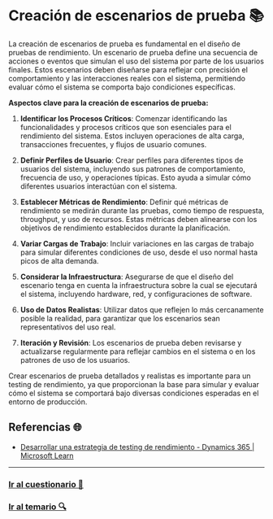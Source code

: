 # Creación de escenarios de prueba 📚

La creación de escenarios de prueba es fundamental en el diseño de pruebas de rendimiento. Un escenario de prueba define una secuencia de acciones o eventos que simulan el uso del sistema por parte de los usuarios finales. Estos escenarios deben diseñarse para reflejar con precisión el comportamiento y las interacciones reales con el sistema, permitiendo evaluar cómo el sistema se comporta bajo condiciones específicas.

**Aspectos clave para la creación de escenarios de prueba:**

1. **Identificar los Procesos Críticos**: Comenzar identificando las funcionalidades y procesos críticos que son esenciales para el rendimiento del sistema. Estos incluyen operaciones de alta carga, transacciones frecuentes, y flujos de usuario comunes.

2. **Definir Perfiles de Usuario**: Crear perfiles para diferentes tipos de usuarios del sistema, incluyendo sus patrones de comportamiento, frecuencia de uso, y operaciones típicas. Esto ayuda a simular cómo diferentes usuarios interactúan con el sistema.

3. **Establecer Métricas de Rendimiento**: Definir qué métricas de rendimiento se medirán durante las pruebas, como tiempo de respuesta, throughput, y uso de recursos. Estas métricas deben alinearse con los objetivos de rendimiento establecidos durante la planificación.

4. **Variar Cargas de Trabajo**: Incluir variaciones en las cargas de trabajo para simular diferentes condiciones de uso, desde el uso normal hasta picos de alta demanda.

5. **Considerar la Infraestructura**: Asegurarse de que el diseño del escenario tenga en cuenta la infraestructura sobre la cual se ejecutará el sistema, incluyendo hardware, red, y configuraciones de software.

6. **Uso de Datos Realistas**: Utilizar datos que reflejen lo más cercanamente posible la realidad, para garantizar que los escenarios sean representativos del uso real.

7. **Iteración y Revisión**: Los escenarios de prueba deben revisarse y actualizarse regularmente para reflejar cambios en el sistema o en los patrones de uso de los usuarios.

Crear escenarios de prueba detallados y realistas es importante para un testing de rendimiento, ya que proporcionan la base para simular y evaluar cómo el sistema se comportará bajo diversas condiciones esperadas en el entorno de producción.

## Referencias 🌐

- [Desarrollar una estrategia de testing de rendimiento - Dynamics 365 | Microsoft Learn](https://learn.microsoft.com/en-us/dynamics365/guidance/implementation-guide/performing-solution-performance-testing-approach)

---

### [Ir al cuestionario 📝](../../cuestionario/04.disenio_de_pruebas/creacion_de_escenarios.md)

### [Ir al temario 🔍](../../readme.md)
